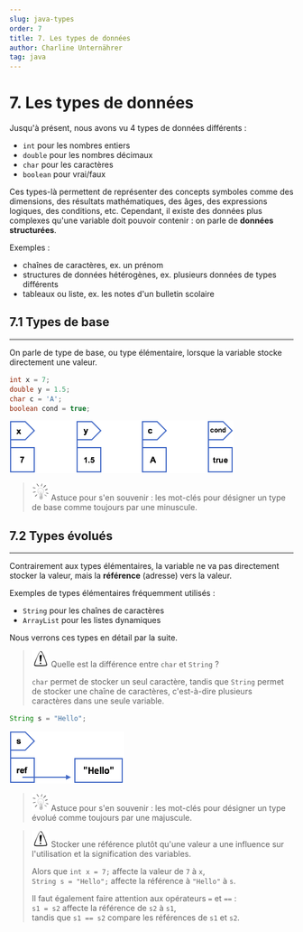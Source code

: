 ```yaml
---
slug: java-types
order: 7
title: 7. Les types de données
author: Charline Unternährer
tag: java
---
```


# 7. Les types de données

Jusqu'à présent, nous avons vu 4 types de données différents : 

- `int` pour les nombres entiers
- `double` pour les nombres décimaux
- `char` pour les caractères
- `boolean` pour vrai/faux

Ces types-là permettent de représenter des concepts symboles comme des dimensions, des résultats mathématiques, des âges, des expressions logiques, des conditions, etc. Cependant, il existe des données plus complexes qu'une variable doit pouvoir contenir : on parle de **données structurées**.

Exemples : 

- chaînes de caractères, ex. un prénom
- structures de données hétérogènes, ex. plusieurs données de types différents
- tableaux ou liste, ex. les notes d'un bulletin scolaire

## 7.1 Types de base
---

On parle de type de base, ou type élémentaire, lorsque la variable stocke directement une valeur.

````java
int x = 7;
double y = 1.5;
char c = 'A';
boolean cond = true;
````

<img class="center" src="../../assets/javadoc/type-base.png"/>

> ![](../../assets/javadoc/ampoule-astuce.png) Astuce pour s'en souvenir : les mot-clés pour désigner un type de base comme toujours par une minuscule.

## 7.2 Types évolués
---
Contrairement aux types élémentaires, la variable ne va pas directement stocker la valeur, mais la **référence** (adresse) vers la valeur.

Exemples de types élémentaires fréquemment utilisés : 

- `String` pour les chaînes de caractères
- `ArrayList` pour les listes dynamiques

Nous verrons ces types en détail par la suite.

> ![](../../assets/javadoc/attention.png) Quelle est la différence entre `char` et `String` ?
> 
> `char` permet de stocker un seul caractère, tandis que `String` permet de stocker une chaîne de caractères, c'est-à-dire plusieurs caractères dans une seule variable.

````java
String s = "Hello";
````

<img class="center" src="../../assets/javadoc/type-evolue.png"/>

> ![](../../assets/javadoc/ampoule-astuce.png) Astuce pour s'en souvenir : les mot-clés pour désigner un type évolué comme toujours par une majuscule.

> ![](../../assets/javadoc/attention.png) Stocker une référence plutôt qu'une valeur a une influence sur l'utilisation et la signification des variables.
> 
> Alors que `int x = 7;` affecte la valeur de `7` à `x`, <br>
> `String s = "Hello";` affecte la référence à `"Hello"` à `s`.
> 
> Il faut également faire attention aux opérateurs `=` et `==` : <br>
> `s1 = s2` affecte la référence de `s2` à `s1`, <br>
> tandis que `s1 == s2` compare les références de `s1` et `s2`.